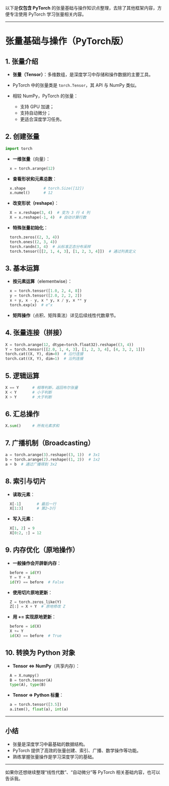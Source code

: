 以下是**仅包含 PyTorch** 的张量基础与操作知识点整理，去除了其他框架内容，方便专注使用 PyTorch 学习张量相关内容。

---

# 张量基础与操作（PyTorch版）

## 1. 张量介绍

* **张量（Tensor）**：多维数组，是深度学习中存储和操作数据的主要工具。
* PyTorch 中的张量类是 `torch.Tensor`，其 API 与 NumPy 类似。
* 相较 NumPy，PyTorch 的张量：

  * 支持 GPU 加速；
  * 支持自动微分；
  * 更适合深度学习任务。

## 2. 创建张量

```python
import torch
```

* **一维张量**（向量）：

```python
  x = torch.arange(12)
```

* **查看形状和元素总数**：

```python
  x.shape        # torch.Size([12])
  x.numel()      # 12
```

* **改变形状（reshape）**：

```python
  X = x.reshape(3, 4)  # 变为 3 行 4 列
  X = x.reshape(-1, 4)  # 自动计算行数
```

* **特殊张量初始化**：

```python
  torch.zeros((2, 3, 4))
  torch.ones((2, 3, 4))
  torch.randn(3, 4)  # 从标准正态分布采样
  torch.tensor([[2, 1, 4, 3], [1, 2, 3, 4]])  # 通过列表定义
```

## 3. 基本运算

* **按元素运算**（elementwise）：

```python
  x = torch.tensor([1.0, 2, 4, 8])
  y = torch.tensor([2.0, 2, 2, 2])
  x + y, x - y, x * y, x / y, x ** y
  torch.exp(x)  # e^x
```

* **矩阵操作**（点积、矩阵乘法）详见后续线性代数章节。

## 4. 张量连接（拼接）

```python
X = torch.arange(12, dtype=torch.float32).reshape((3, 4))
Y = torch.tensor([[2.0, 1, 4, 3], [1, 2, 3, 4], [4, 3, 2, 1]])
torch.cat((X, Y), dim=0)  # 沿行连接
torch.cat((X, Y), dim=1)  # 沿列连接
```

## 5. 逻辑运算

```python
X == Y      # 相等判断，返回布尔张量
X < Y       # 小于判断
X > Y       # 大于判断
```

## 6. 汇总操作

```python
X.sum()     # 所有元素求和
```

## 7. 广播机制（Broadcasting）

```python
a = torch.arange(3).reshape((3, 1))  # 3x1
b = torch.arange(2).reshape((1, 2))  # 1x2
a + b  # 通过广播得到 3x2
```

## 8. 索引与切片

* **读取元素**：

```python
  X[-1]       # 最后一行
  X[1:3]      # 第2~3行
```

* **写入元素**：

```python
  X[1, 2] = 9
  X[0:2, :] = 12
```

## 9. 内存优化（原地操作）

* **一般操作会开辟新内存**：

```python
  before = id(Y)
  Y = Y + X
  id(Y) == before  # False
```

* **使用切片原地更新**：

```python
  Z = torch.zeros_like(Y)
  Z[:] = X + Y  # 原地修改 Z
```

* **用 += 实现原地更新**：

```python
  before = id(X)
  X += Y
  id(X) == before  # True
```

## 10. 转换为 Python 对象

* **Tensor <=> NumPy**（共享内存）：

```python
  A = X.numpy()
  B = torch.tensor(A)
  type(A), type(B)
```

* **Tensor => Python 标量**：

```python
  a = torch.tensor([3.5])
  a.item(), float(a), int(a)
```

---

## 小结

* 张量是深度学习中最基础的数据结构。
* PyTorch 提供了高效的张量创建、索引、广播、数学操作等功能。
* 熟练掌握张量操作是学习深度学习的基础。

---

如果你还想继续整理“线性代数”、“自动微分”等 PyTorch 相关基础内容，也可以告诉我。
